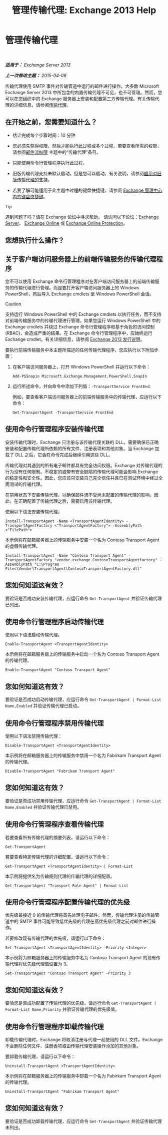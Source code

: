 ﻿---
title: '管理传输代理: Exchange 2013 Help'
TOCTitle: 管理传输代理
ms:assetid: f15ab7e4-015d-45b1-9c10-f733d7cd2a36
ms:mtpsurl: https://technet.microsoft.com/zh-cn/library/Bb125175(v=EXCHG.150)
ms:contentKeyID: 50491953
ms.date: 01/11/2018
mtps_version: v=EXCHG.150
ms.translationtype: HT
---

# 管理传输代理

 

_**适用于：** Exchange Server 2013_

_**上一次修改主题：** 2015-04-08_

传输代理使用 SMTP 事件对传输管道中运行的邮件进行操作。大多数 Microsoft Exchange Server 2013 中所包含的内置传输代理不可见，也不可管理。然而，您可以在您组织中的 Exchange 服务器上安装和配置第三方传输代理。有关传输代理的详细信息，请参阅[传输代理](transport-agents-exchange-2013-help.md)。

## 在开始之前，您需要知道什么？

  - 估计完成每个步骤时间：10 分钟

  - 您必须先获得权限，然后才能执行此过程或多个过程。若要查看所需的权限，请参阅[邮件流权限](mail-flow-permissions-exchange-2013-help.md) 主题中的“传输代理”条目。

  - 只能使用命令行管理程序执行此过程。

  - 旧版传输代理支持未默认启动，但是您可以启动。有关说明，请参阅[启用对旧版传输代理的支持](enable-support-for-legacy-transport-agents-exchange-2013-help.md)。

  - 若要了解可能适用于此主题中过程的键盘快捷键，请参阅 [Exchange 管理中心内的键盘快捷键](keyboard-shortcuts-in-the-exchange-admin-center-exchange-online-protection-help.md)。

> [!TIP]  
> 遇到问题了吗？请在 Exchange 论坛中寻求帮助。 请访问以下论坛：<a href="https://go.microsoft.com/fwlink/p/?linkid=60612">Exchange Server</a>、 <a href="https://go.microsoft.com/fwlink/p/?linkid=267542">Exchange Online</a> 或 <a href="https://go.microsoft.com/fwlink/p/?linkid=285351">Exchange Online Protection</a>。


## 您想执行什么操作？

## 关于客户端访问服务器上的前端传输服务的传输代理程序

您不可以使用 Exchange 命令行管理程序对在客户端访问服务器上的前端传输服务的传输代理进行管理。而是要打开客户端访问服务器上的 Windows PowerShell，然后导入 Exchange cmdlets 至 Windows PowerShell 会话。

> [!CAUTION]  
> 支持运行 Windows PowerShell 中的 Exchange cmdlets 以执行任务，而不支持对前端传输服务中的传输代理进行管理。如果您运行 Windows PowerShell 中的 Exchange cmdlets 并绕过 Exchange 命令行管理程序和基于角色的访问控制 (RBAC)，会造成严重的结果。在 Exchange 命令行管理程序中，应始终运行 Exchange cmdlet。有关详细信息，请参阅 <a href="release-notes-for-exchange-2013-exchange-2013-help.md">Exchange 2013 发行说明</a>。


要执行前端传输服务中本主题所描述的任何传输代理程序，您应执行以下附加步骤：

1.  在客户端访问服务器上，打开 Windows PowerShell 并运行以下命令：
    
        Add-PSSnapin Microsoft.Exchange.Management.PowerShell.SnapIn

2.  运行所述命令，并向命令中添加下列值：`-TransportService FrontEnd`.
    
    例如，要查看客户端访问服务器上的前端传输服务中的传输代理，应运行以下命令：
    
        Get-TransportAgent -TransportService FrontEnd

## 使用命令行管理程序安装传输代理

安装传输代理时，Exchange 只注册与该传输代理关联的 DLL。需要确保已正确安装和配置传输代理所依赖的所有文件、注册表项和其他对象。当 Exchange 加载了 DLL 之后，它会在命令完成后继续引用这些 DLL。

传输代理对其遇到的所有电子邮件都具有完全访问权限。Exchange 对传输代理的行为没有任何限制。不稳定的或带有安全缺陷的传输代理可能会影响 Exchange 的稳定性和安全性。因此，您应该只安装自己完全信任并且已在测试环境中经过全面测试的传输代理。

在禁用状态下安装传输代理，以确保邮件流不受尚未配置的传输代理的影响。因此，在正确配置了传输代理之后，需要启用该传输代理。

使用以下语法安装传输代理。

    Install-TransportAgent -Name <TransportAgentIdentity> -TransportAgentFactory <"TransportAgentFactory"> -AssemblyPath <"FilePath">

本示例将在邮箱服务器上的传输服务中安装一个名为 Contoso Transport Agent 的虚假传输代理。

    Install-TransportAgent -Name "Contoso Transport Agent" -TransportAgentFactory "vendor.exchange.ContosoTransportAgentfactory" -AssemblyPath "C:\Program Files\Vendor\TransportAgent\ContosoTransportAgentFactory.dll"

## 您如何知道这有效？

要验证是否成功安装传输代理，应运行命令 `Get-TransportAgent` 并验证传输代理已列出。

## 使用命令行管理程序启动传输代理

使用以下语法启动传输代理。

    Enable-TransportAgent <TransportAgentIdentity>

本示例将在邮箱服务器上的传输服务中启动一个名为 Contoso Transport Agent 的传输代理。

    Enable-TransportAgent "Contoso Transport Agent"

## 您如何知道这有效？

要验证是否成功启动传输代理，应运行命令 `Get-TransportAgent | Format-List Name,Enabled` 并验证传输代理已启动。

## 使用命令行管理程序禁用传输代理

使用以下语法禁用传输代理：

    Disable-TransportAgent <TransportAgentIdentity>

本示例将在邮箱服务器上的传输服务中禁用一个名为 Fabirkam Transport Agent 的传输代理。

    Disable-TransportAgent "Fabrikam Transport Agent"

## 您如何知道这有效？

要验证是否成功禁用传输代理，应运行命令 `Get-TransportAgent | Format-List Name,Enabled` 并验证传输代理已禁用。

## 使用命令行管理程序查看传输代理

若要查看所有传输代理的摘要列表，请运行以下命令：

    Get-TransportAgent

若要查看特定传输代理的详细配置，请运行以下命令：

    Get-TransportAgent <TransportAgentIdentity> | Format-List

本示例将提供名为传输规则代理的传输代理的详细配置。

    Get-TransportAgent "Transport Rule Agent" | Format-List

## 使用命令行管理程序配置传输代理的优先级

优先级最接近 0 的传输代理将首先处理电子邮件。然而，传输代理注册的传输管道中的 SMTP 事件可能导致低优先级的代理在高优先级代理之前对邮件进行操作。

若要修改现有传输代理的优先级，请运行以下命令：

    Set-TransportAgent <TransportAgentIdentity> -Priority <Integer>

本示例将为邮箱服务器上的传输服务中名为 Contoso Transport Agent 的现有传输代理将优先级代理值设置为 3。

    Set-TransportAgent "Contoso Transport Agent" -Priority 3

## 您如何知道这有效？

要验您是否成功配置了传输代理的优先级，请运行命令 `Get-TransportAgent | Format-List Name,Priority` 并验证传输代理的优先级值。

## 使用命令行管理程序卸载传输代理

卸载传输代理时，Exchange 将取消注册与代理一起使用的 DLL 文件。Exchange 不会删除任何文件、注册表项或由传输代理安装操作添加的其他对象。

要卸载传输代理，请运行以下命令：

    Uninstall-TransportAgent <TransportAgentIdentity>

本示例将在邮箱服务器上的传输服务中卸载一个名为 Fabirkam Transport Agent 的传输代理。

    Uninstall-TransportAgent "Fabrikam Transport Agent"

## 您如何知道这有效？

要验证是否成功卸载传输代理，应运行命令 `Get-TransportAgent` 并验证传输代理未列出。

